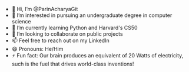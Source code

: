 - 👋 Hi, I’m @ParinAcharyaGit
- 👀 I’m interested in pursuing an undergraduate degree in computer science
- 🌱 I’m currently learning Python and Harvard's CS50
- 💞️ I’m looking to collaborate on public projects
- 📫 Feel free to reach out on my LinkedIn
- 😄 Pronouns: He/Him
- ⚡ Fun fact: Our brain produces an equivalent of 20 Watts of electricity, such is the fuel that drives world-class inventions!

<!---
ParinAcharyaGit/ParinAcharyaGit is a ✨ special ✨ repository because its `README.md` (this file) appears on your GitHub profile.
You can click the Preview link to take a look at your changes.
--->
